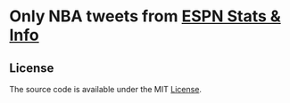 # Only NBA tweets from [ESPN Stats & Info](https://twitter.com/ESPNStatsInfo)

## License
The source code is available under the MIT [License](./LICENSE.md).

